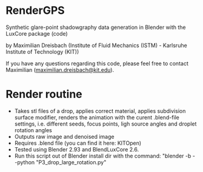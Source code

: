 # RenderGPS
Synthetic glare-point shadowgraphy data generation in Blender with the LuxCore package (code)

by Maximilian Dreisbach (Institute of Fluid Mechanics (ISTM) - Karlsruhe Institute of Technology (KIT))

If you have any questions regarding this code, please feel free to contact Maximilian (maximilian.dreisbach@kit.edu).

# Render routine
- Takes stl files of a drop, applies correct material, applies subdivision surface modifier, renders the animation with the curent .blend-file settings, i.e. different seeds, focus points, ligh source angles and droplet rotation angles
- Outputs raw image and denoised image
- Requires .blend file (you can find it here: KITOpen) 
- Tested using Blender 2.93 and BlendLuxCore 2.6.
- Run this script out of Blender install dir with the command: "blender -b --python "P3_drop_large_rotation.py"
